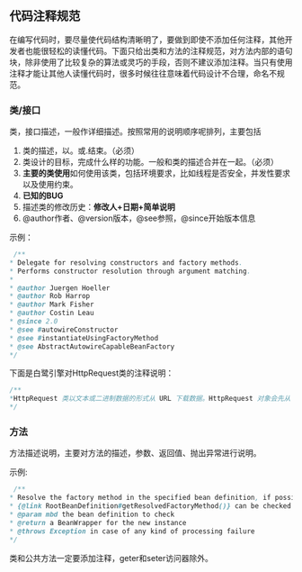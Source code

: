 ## 代码注释规范
在编写代码时，要尽量使代码结构清晰明了，要做到即使不添加任何注释，其他开发者也能很轻松的读懂代码。下面只给出类和方法的注释规范，对方法内部的语句块，除非使用了比较复杂的算法或灵巧的手段，否则不建议添加注释。当只有使用注释才能让其他人读懂代码时，很多时候往往意味着代码设计不合理，命名不规范。

### 类/接口
 类，接口描述，一般作详细描述。按照常用的说明顺序呢排列，主要包括
 
1. 类的描述，以。或.结束。（必须）
2. 类设计的目标，完成什么样的功能。一般和类的描述合并在一起。（必须）
3. <Strong>主要的类使用</Strong>如何使用该类，包括环境要求，比如线程是否安全，并发性要求以及使用约束。
4. <Strong>已知的BUG</Strong>
5. 描述类的修改历史：<Strong>修改人+日期+简单说明</Strong>
6. @author作者、@version版本，@see参照，@since开始版本信息

示例：
```java
 /**
* Delegate for resolving constructors and factory methods.
* Performs constructor resolution through argument matching.
*
* @author Juergen Hoeller
* @author Rob Harrop
* @author Mark Fisher
* @author Costin Leau
* @since 2.0
* @see #autowireConstructor
* @see #instantiateUsingFactoryMethod
* @see AbstractAutowireCapableBeanFactory
*/
```
下面是白鹭引擎对HttpRequest类的注释说明：
```java
/**
*HttpRequest 类以文本或二进制数据的形式从 URL 下载数据。HttpRequest 对象会先从 URL 中下载所有数据，然后才将数据用于应用程序中的代码。它会发出有关下载进度的通知，通过 bytesLoaded 和 bytesTotal 属性以及已调度的事件，可以监视下载进度。
*/
```

### 方法
方法描述说明，主要对方法的描述，参数、返回值、抛出异常进行说明。

示例:
```java
 /**
* Resolve the factory method in the specified bean definition, if possible.
* {@link RootBeanDefinition#getResolvedFactoryMethod()} can be checked for the result.
* @param mbd the bean definition to check
* @return a BeanWrapper for the new instance
* @throws Exception in case of any kind of processing failure
*/
```

类和公共方法一定要添加注释，geter和seter访问器除外。
